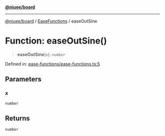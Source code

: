 [**@niuee/board**](../../../README.md)

***

[@niuee/board](../../../globals.md) / [EaseFunctions](../README.md) / easeOutSine

# Function: easeOutSine()

> **easeOutSine**(`x`): `number`

Defined in: [ease-functions/ease-functions.ts:5](https://github.com/niuee/board/blob/a0a1179721d4f4b943b6a9bc156753ac9737e502/src/ease-functions/ease-functions.ts#L5)

## Parameters

### x

`number`

## Returns

`number`
